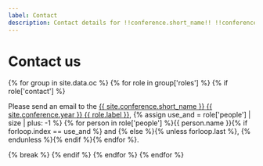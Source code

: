 ```yaml
---
label: Contact
description: Contact details for !!conference.short_name!! !!conference.year!!.
---
```


# Contact us

{% for group in site.data.oc %}
	{% for role in group['roles'] %}
		{% if role['contact'] %}
<p>Please send an email to the <a href="{{ role.email }}" title="Retrieve the email address for {{ site.conference.short_name }} {{ site.conference.year }} {{ role.label }}">{{ site.conference.short_name }} {{ site.conference.year }} {{ role.label }}</a>, 
		{% assign use_and = role['people'] | size | plus: -1 %}
		{% for person in role['people'] %}{{ person.name }}{% if forloop.index == use_and %} and {% else %}{% unless forloop.last %}, {% endunless %}{% endif %}{% endfor %}.</p>
		{% break %}
		{% endif %}
	{% endfor %}
{% endfor %}
